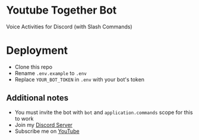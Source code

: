 # Youtube Together Bot
Voice Activities for Discord (with Slash Commands)

# Deployment
- Clone this repo
- Rename `.env.example` to `.env` 
- Replace `YOUR_BOT_TOKEN` in `.env` with your bot's token

## Additional notes
- You must invite the bot with `bot` and `application.commands` scope for this to work
- Join my [Discord Server](https://discord.gg/r6VZSrEa2X)
- Subscribe me on [YouTube](https://www.youtube.com/channel/UCrg2aXUD5AzoZe8NRvY79IA)
